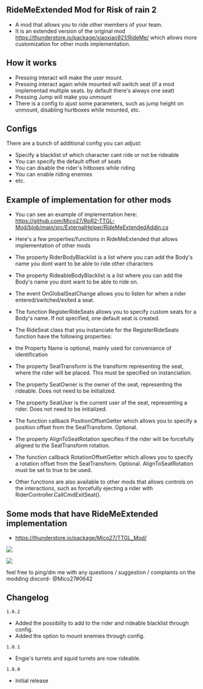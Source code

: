 ## RideMeExtended Mod for Risk of rain 2
- A mod that allows you to ride other members of your team.
- It is an extended version of the original mod https://thunderstore.io/package/xiaoxiao921/RideMe/ which allows more customization for other mods implementation.

## How it works
- Pressing interact will make the user mount.
- Pressing interact again while mounted will switch seat (if a mod implementad multiple seats. by default there's always one seat)
- Pressing Jump will make you unmount
- There is a config to ajust some parameters, such as jump height on unmount, disabling hurtboxes while mounted, etc.

## Configs
There are a bunch of additional config you can adjust:
- Specify a blacklist of which character cant ride or not be rideable
- You can specify the default offset of seats
- You can disable the rider's hitboxes while riding
- You can enable riding enemies
- etc.

## Example of implementation for other mods
- You can see an example of implementation here: https://github.com/Mico27/RoR2-TTGL-Mod/blob/main/src/ExternalHelper/RideMeExtendedAddin.cs
- Here's a few properties/functions in RideMeExtended that allows implementation of other mods
- The property RiderBodyBlacklist is a list where you can add the Body's name you dont want to be able to ride other characters
- The property RideableBodyBlacklist is a list where you can add the Body's name you dont want to be able to ride on.
- The event OnGlobalSeatChange allows you to listen for when a rider entered/switched/exited a seat.
- The function RegisterRideSeats allows you to specify custom seats for a Body's name. If not specified, one default seat is created.
 - The RideSeat class that you instanciate for the RegisterRideSeats function have the following properties:
 - the Property Name is optional, mainly used for conveniance of identification
 - The property SeatTransform is the transform representing the seat, where the rider will be placed. This must be specified on instanciation.
 - The property SeatOwner is the owner of the seat, representing the rideable. Does not need to be initialized.
 - The property SeatUser is the current user of the seat, representing a rider. Does not need to be initialized.
 - The function callback PositionOffsetGetter which allows you to specify a position offset from the SeatTransform. Optional.
 - The property AlignToSeatRotation specifies if the rider will be forcefully aligned to the SeatTransform rotation.
 - The function callback RotationOffsetGetter which allows you to specify a rotation offset from the SeatTransform. Optional. AlignToSeatRotation must be set to true to be used.

- Other functions are also available to other mods that allows controls on the interactions, such as forcefully ejecting a rider with RiderController.CallCmdExitSeat().

## Some mods that have RideMeExtended implementation

- https://thunderstore.io/package/Mico27/TTGL_Mod/

[![](https://cdn.discordapp.com/attachments/194257452374425600/860789798372376576/unknown.png)]()

[![](https://cdn.discordapp.com/attachments/194257452374425600/860791583778668584/unknown.png)]()

feel free to ping/dm me with any questions / suggestion / complaints on the modding discord- @Mico27#0642

## Changelog

`1.0.2`
- Added the possiblity to add to the rider and rideable blacklist through config.
- Added the option to mount enemies through config.

`1.0.1`
- Engie's turrets and squid turrets are now rideable.

`1.0.0`
- Initial release